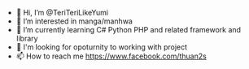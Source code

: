 - 👋 Hi, I’m @TeriTeriLikeYumi
- 👀 I’m interested in manga/manhwa
- 🌱 I’m currently learning C# Python PHP and related framework and library
- 💞️ I'm looking for opoturnity to working with project
- 📫 How to reach me https://www.facebook.com/thuan2s

<!---
TeriTeriLikeYumi/TeriTeriLikeYumi is a ✨ special ✨ repository because its `README.md` (this file) appears on your GitHub profile.
You can click the Preview link to take a look at your changes.
--->
